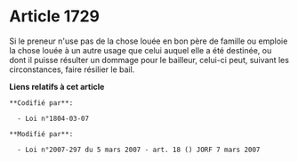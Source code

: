 # Article 1729

Si le preneur n'use pas de la chose louée en bon père de famille ou emploie la chose louée à un autre usage que celui auquel
elle a été destinée, ou dont il puisse résulter un dommage pour le bailleur, celui-ci peut, suivant les circonstances, faire
résilier le bail.

**Liens relatifs à cet article**

	**Codifié par**:

	  - Loi n°1804-03-07

	**Modifié par**:

	  - Loi n°2007-297 du 5 mars 2007 - art. 18 () JORF 7 mars 2007
